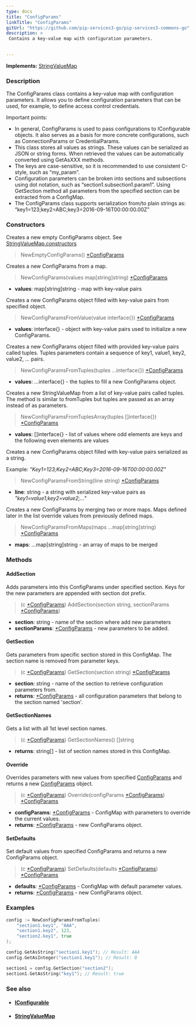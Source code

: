 ```yaml
---
type: docs
title: "ConfigParams"
linkTitle: "ConfigParams"
gitUrl: "https://github.com/pip-services3-go/pip-services3-commons-go"
description: > 
 Contains a key-value map with configuration parameters. 

  
---
```


**Implements:** [StringValueMap](../../data/string_value_map)

### Description
The ConfigParams class contains a key-value map with configuration parameters. It allows you to define configuration parameters that can be used, for example, to define access control credentials.  

Important points:   
- In general, ConfigParams is used to pass configurations to IConfigurable objects. It also serves as a basis for more concrete configurations, such as ConnectionParams or CredentialParams. 
- This class stores all values as strings. These values can be serialized as JSON or string forms. When retrieved the values can be automatically converted using GetAsXXX methods.
- The keys are case-sensitive, so it is recommended to use consistent C-style, such as “my_param”.
- Configuration parameters can be broken into sections and subsections using dot notation, such as “section1.subsection1.param1”. Using GetSection method all parameters from the specified section can be extracted from a ConfigMap.
- The ConfigParams class supports serialization from/to plain strings as: “key1=123;key2=ABC;key3=2016-09-16T00:00:00.00Z”


### Constructors
Creates a new empty ConfigParams object.
See [StringValueMap.constructors](../../data/string_value_map/#constructors)

> NewEmptyConfigParams() [*ConfigParams]()


Creates a new ConfigParams from a map.
> NewConfigParams(values map[string]string) [*ConfigParams]()

- **values**: map[string]string - map with key-value pairs

Creates a new ConfigParams object filled with key-value pairs from specified object.
> NewConfigParamsFromValue(value interface{}) [*ConfigParams]()

- **values**: interface{} - object with key-value pairs used to initialize a new ConfigParams.

Creates a new ConfigParams object filled with provided key-value pairs called tuples.
Tuples parameters contain a sequence of key1, value1, key2, value2, ... pairs.
> NewConfigParamsFromTuples(tuples ...interface{}) [*ConfigParams]()

- **values**: ...interface{} - the tuples to fill a new ConfigParams object.

Creates a new StringValueMap from a list of key-value pairs called tuples.
The method is similar to fromTuples but tuples are passed as an array instead of as parameters.
> NewConfigParamsFromTuplesArray(tuples []interface{}) [*ConfigParams]()

- **values**: []interface{} - list of values where odd elements are keys and the following even elements are values

Creates a new ConfigParams object filled with key-value pairs serialized as a string.

Example: *"Key1=123;Key2=ABC;Key3=2016-09-16T00:00:00.00Z"*
> NewConfigParamsFromString(line string) [*ConfigParams]()

- **line**: string - a string with serialized key-value pairs as *"key1=value1;key2=value2;..."*

Creates a new ConfigParams by merging two or more maps.
Maps defined later in the list override values from previously defined maps.
> NewConfigParamsFromMaps(maps ...map[string]string) [*ConfigParams]()

- **maps**: ...map[string]string - an array of maps to be merged


### Methods

#### AddSection
Adds parameters into this ConfigParams under specified section.
Keys for the new parameters are appended with section dot prefix.

> (c [*ConfigParams]()) AddSection(section string, sectionParams [*ConfigParams]())

- **section**: string - name of the section where add new parameters
- **sectionParams**: [*ConfigParams]() - new parameters to be added.


#### GetSection
Gets parameters from specific section stored in this ConfigMap.
The section name is removed from parameter keys.

> (c [*ConfigParams]()) GetSection(section string) [*ConfigParams]()

- **section**: string - name of the section to retrieve configuration parameters from.
- **returns**: [*ConfigParams]() - all configuration parameters that belong to the section named 'section'. 

#### GetSectionNames
Gets a list with all 1st level section names.

> (c [*ConfigParams]()) GetSectionNames() []string

- **returns**: string[] - list of section names stored in this ConfigMap.

#### Override
Overrides parameters with new values from specified [ConfigParams]()
and returns a new [ConfigParams]() object.

> (c [*ConfigParams]()) Override(configParams [*ConfigParams]()) [*ConfigParams]()

- **configParams**: [*ConfigParams]() - ConfigMap with parameters to override the current values.
- **returns**: [*ConfigParams]() - new ConfigParams object.

#### SetDefaults
Set default values from specified ConfigParams and returns a new ConfigParams object.

> (c [*ConfigParams]()) SetDefaults(defaults [*ConfigParams]()) [*ConfigParams]()

- **defaults**: [*ConfigParams]() - ConfigMap with default parameter values.
- **returns**: [*ConfigParams]() - new ConfigParams object.


### Examples   

```go
config := NewConfigParamsFromTuples(
    "section1.key1", "AAA",
    "section1.key2", 123,
    "section2.key1", true
);

config.GetAsString("section1.key1"); // Result: AAA
config.GetAsInteger("section1.key1"); // Result: 0

section1 = config.GetSection("section2");
section1.GetAsString("key1"); // Result: true

```


### See also
- #### [IConfigurable](../iconfigurable)
- #### [StringValueMap](../../data/string_value_map)
